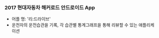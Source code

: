 ### 2017 현대자동차 해커로드 안드로이드 App
 - 어플 명: '리:드라이브'
 - 운전자의 운전습관을 기록, 각 습관별 통계그래프을 통해 리뷰할 수 있는 애플리케이션


